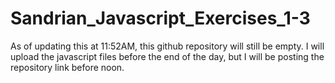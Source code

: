 # Sandrian_Javascript_Exercises_1-3

As of updating this at 11:52AM, this github repository will still be empty. I will upload the javascript files before the end of the day, but I will be posting the repository link before noon.
